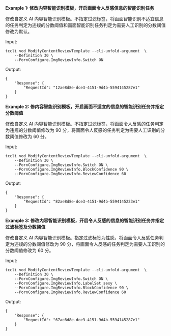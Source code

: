 **Example 1: 修改内容智能识别模板，开启画面令人反感信息的智能识别任务**

修改自定义 AI 内容智能识别模板。不指定过滤标签，将画面智能识别不适宜信息的任务判定为违规的分数阈值和画面智能识别任务判定为需要人工识别的分数阈值修改为默认。

Input: 

```
tccli vod ModifyContentReviewTemplate --cli-unfold-argument  \
    --Definition 30 \
    --PornConfigure.ImgReviewInfo.Switch ON
```

Output: 
```
{
    "Response": {
        "RequestId": "12ae8d8e-dce3-4151-9d4b-5594145287e1"
    }
}
```

**Example 2: 修内容智能识别模板，开启画面不适宜的信息的智能识别任务并指定分数阈值**

修改自定义 AI 内容智能识别模板。不指定过滤标签，将画面令人反感的任务判定为违规的分数阈值修改为 90 分，将画面令人反感的任务判定为需要人工识别的分数阈值修改为 60 分。

Input: 

```
tccli vod ModifyContentReviewTemplate --cli-unfold-argument  \
    --Definition 30 \
    --PornConfigure.ImgReviewInfo.Switch ON \
    --PornConfigure.ImgReviewInfo.BlockConfidence 90 \
    --PornConfigure.ImgReviewInfo.ReviewConfidence 60
```

Output: 
```
{
    "Response": {
        "RequestId": "82ae8d8e-dce3-4151-9d4b-5594145223e1"
    }
}
```

**Example 3: 修改内容智能识别模板，开启令人反感的信息的智能识别任务并指定过滤标签及分数阈值**

修改自定义 AI 内容智能识别模板。指定过滤标签为性感，将画面令人反感任务判定为违规的分数阈值修改为 90 分，将画面令人反感的任务判定为需要人工识别的分数阈值修改为 60 分。

Input: 

```
tccli vod ModifyContentReviewTemplate --cli-unfold-argument  \
    --Definition 30 \
    --PornConfigure.ImgReviewInfo.Switch ON \
    --PornConfigure.ImgReviewInfo.LabelSet sexy \
    --PornConfigure.ImgReviewInfo.BlockConfidence 90 \
    --PornConfigure.ImgReviewInfo.ReviewConfidence 60
```

Output: 
```
{
    "Response": {
        "RequestId": "67ae8d8e-dce3-4151-9d4b-5594145287e1"
    }
}
```

